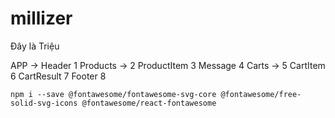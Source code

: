 # millizer
Đây là Triệu 


APP -> 
    Header 1
    Products -> 2 
        ProductItem 3
    Message 4
    Carts -> 5
        CartItem 6 
        CartResult 7 
    Footer 8



    npm i --save @fontawesome/fontawesome-svg-core @fontawesome/free-solid-svg-icons @fontawesome/react-fontawesome